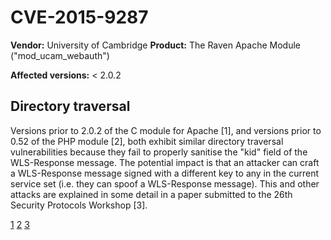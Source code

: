 # CVE-2015-9287

**Vendor:** University of Cambridge
**Product:** The Raven Apache Module ("mod_ucam_webauth")

**Affected versions:** < 2.0.2

## Directory traversal

Versions prior to 2.0.2 of the C module for Apache [1], and versions prior to 0.52 of the PHP module [2], both exhibit similar directory traversal vulnerabilities because they fail to properly sanitise the "kid" field of the WLS-Response message. The potential impact is that an attacker can craft a WLS-Response message signed with a different key to any in the current service set (i.e. they can spoof a WLS-Response message). This and other attacks are explained in some detail in a paper submitted to the 26th Security Protocols Workshop [3].

[1]("https://github.com/cambridgeuniversity/mod_ucam_webauth/commit/dd4fedbe8192e3b147d9cfe05c8373b2fd8c195e#diff-db9058c9017dbde922e625e3be2d6557")
[2]("https://github.com/cambridgeuniversity/ucam-webauth-php/commit/cd471c38612941c213716d4b7dd2dceff607bd04#diff-48bcdf5cb926243bf258df83114dd4e9")
[3]("https://doi.org/10.1007/978-3-030-03251-7_1")
